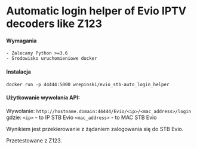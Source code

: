 # Automatic login helper of Evio IPTV decoders like Z123

#### Wymagania

    - Zalecany Python >=3.6
    - Środowisko uruchomieniowe docker

#### Instalacja

`docker run -p 44444:5000 wrepinski/evio_stb-auto_login_helper`

#### Użytkowanie wywołania API:

Wywołanie: `http://hostname.domain:44444/Evio/<ip>/<mac_address>/login`
gdzie:
`<ip>` - to IP STB Evio
`<mac_address>` - to MAC STB Evio

Wynikiem jest przekierowanie z żądaniem zalogowania się do STB Evio.

Przetestowane z Z123.
